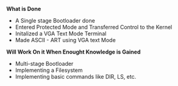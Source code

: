 **What is Done**
- A Single stage Bootloader done
- Entered Protected Mode and Transferred Control to the Kernel
- Initalized a VGA Text Mode Terminal
- Made ASCII - ART using VGA text Mode

**Will Work On it When Enought Knowledge is Gained**
- Multi-stage Bootloader
- Implementing a Filesystem
- Implementing basic commands like DIR, LS, etc.